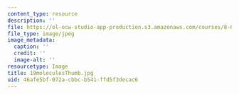 ```yaml
---
content_type: resource
description: ''
file: https://ol-ocw-studio-app-production.s3.amazonaws.com/courses/8-02t-electricity-and-magnetism-spring-2005/46afe5bf072acbbcb541ffd5f3decac6_19moleculesThumb.jpg
file_type: image/jpeg
image_metadata:
  caption: ''
  credit: ''
  image-alt: ''
resourcetype: Image
title: 19moleculesThumb.jpg
uid: 46afe5bf-072a-cbbc-b541-ffd5f3decac6
---
```

